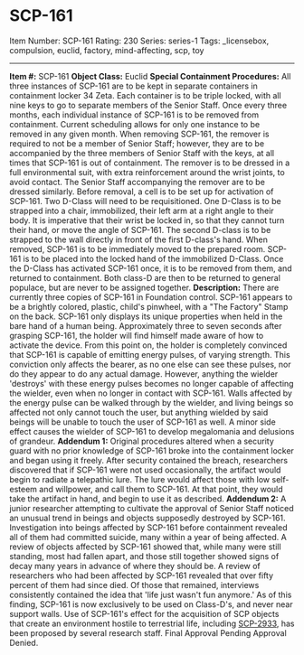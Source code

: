 # SCP-161
Item Number: SCP-161
Rating: 230
Series: series-1
Tags: _licensebox, compulsion, euclid, factory, mind-affecting, scp, toy

---

**Item #:** SCP-161
**Object Class:** Euclid
**Special Containment Procedures:** All three instances of SCP-161 are to be kept in separate containers in containment locker 34 Zeta. Each container is to be triple locked, with all nine keys to go to separate members of the Senior Staff. Once every three months, each individual instance of SCP-161 is to be removed from containment. Current scheduling allows for only one instance to be removed in any given month.
When removing SCP-161, the remover is required to not be a member of Senior Staff; however, they are to be accompanied by the three members of Senior Staff with the keys, at all times that SCP-161 is out of containment. The remover is to be dressed in a full environmental suit, with extra reinforcement around the wrist joints, to avoid contact. The Senior Staff accompanying the remover are to be dressed similarly.
Before removal, a cell is to be set up for activation of SCP-161. Two D-Class will need to be requisitioned. One D-Class is to be strapped into a chair, immobilized, their left arm at a right angle to their body. It is imperative that their wrist be locked in, so that they cannot turn their hand, or move the angle of SCP-161. The second D-class is to be strapped to the wall directly in front of the first D-class's hand.
When removed, SCP-161 is to be immediately moved to the prepared room. SCP-161 is to be placed into the locked hand of the immobilized D-Class. Once the D-Class has activated SCP-161 once, it is to be removed from them, and returned to containment. Both class-D are then to be returned to general populace, but are never to be assigned together.
**Description:** There are currently three copies of SCP-161 in Foundation control. SCP-161 appears to be a brightly colored, plastic, child's pinwheel, with a "The Factory" Stamp on the back.
SCP-161 only displays its unique properties when held in the bare hand of a human being. Approximately three to seven seconds after grasping SCP-161, the holder will find himself made aware of how to activate the device. From this point on, the holder is completely convinced that SCP-161 is capable of emitting energy pulses, of varying strength. This conviction only affects the bearer, as no one else can see these pulses, nor do they appear to do any actual damage.
However, anything the wielder 'destroys' with these energy pulses becomes no longer capable of affecting the wielder, even when no longer in contact with SCP-161. Walls affected by the energy pulse can be walked through by the wielder, and living beings so affected not only cannot touch the user, but anything wielded by said beings will be unable to touch the user of SCP-161 as well.
A minor side effect causes the wielder of SCP-161 to develop megalomania and delusions of grandeur.
**Addendum 1:** Original procedures altered when a security guard with no prior knowledge of SCP-161 broke into the containment locker and began using it freely. After security contained the breach, researchers discovered that if SCP-161 were not used occasionally, the artifact would begin to radiate a telepathic lure. The lure would affect those with low self-esteem and willpower, and call them to SCP-161. At that point, they would take the artifact in hand, and begin to use it as described.
**Addendum 2:** A junior researcher attempting to cultivate the approval of Senior Staff noticed an unusual trend in beings and objects supposedly destroyed by SCP-161. Investigation into beings affected by SCP-161 before containment revealed all of them had committed suicide, many within a year of being affected. A review of objects affected by SCP-161 showed that, while many were still standing, most had fallen apart, and those still together showed signs of decay many years in advance of where they should be.
A review of researchers who had been affected by SCP-161 revealed that over fifty percent of them had since died. Of those that remained, interviews consistently contained the idea that 'life just wasn't fun anymore.' As of this finding, SCP-161 is now exclusively to be used on Class-D's, and never near support walls.
Use of SCP-161's effect for the acquisition of SCP objects that create an environment hostile to terrestrial life, including [SCP-2933](/scp-2933), has been proposed by several research staff. Final Approval Pending Approval Denied.